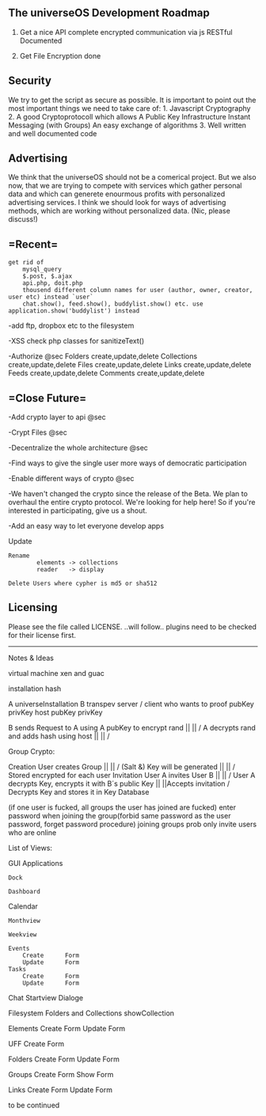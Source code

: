 The universeOS Development Roadmap
----------------------------------

1. Get a nice API
    complete encrypted communication via js
    RESTful
    Documented

2. Get File Encryption done



Security
----------
We try to get the script as secure as possible. It is important to point out the most important things we need to take care of:
    1. Javascript Cryptography
    2. A good Cryptoprotocoll which allows
        A Public Key Infrastructure
        Instant Messaging (with Groups)
        An easy exchange of algorithms
    3. Well written and well documented code


Advertising
------------
We think that the universeOS should not be a comerical project. But we also now, that we are trying to compete with services which gather personal data and which can generete enourmous profits with personalized advertising services. I think we should look for ways of advertising methods, which are working without personalized data. (Nic, please discuss!)



=Recent=
----------

    get rid of
        mysql_query
        $.post, $.ajax
        api.php, doit.php
        thousend different column names for user (author, owner, creator, user etc) instead `user`
        chat.show(), feed.show(), buddylist.show() etc. use application.show('buddylist') instead

-add ftp, dropbox etc to the filesystem

-XSS
    check php classes for sanitizeText()

-Authorize
    @sec
    Folders
        create,update,delete
    Collections
        create,update,delete
    Files
        create,update,delete
    Links
        create,update,delete
    Feeds
        create,update,delete
    Comments
        create,update,delete



=Close Future=
---------------
-Add crypto layer to api @sec

-Crypt Files @sec

-Decentralize the whole architecture @sec

-Find ways to give the single user more ways of democratic participation

-Enable different ways of crypto @sec

-We haven't changed the crypto since the release of the Beta. We plan to overhaul the entire crypto protocol. We're looking for help here! So if you're interested in participating, give us a shout.

-Add an easy way to let everyone develop apps


Update

    Rename 
            elements -> collections
            reader   -> display

    Delete Users where cypher is md5 or sha512



Licensing
 ------------

Please see the file called LICENSE.
..will follow.. plugins need to be checked for their license first.

_____________________
Notes & Ideas


virtual machine
xen and guac


installation hash

A universeInstallation              B transpev server / client who wants to proof
pubKey  privKey   host              pubKey privKey

B sends Request to A
using A pubKey to encrypt
rand
       ||
       ||
       \/
A decrypts rand and adds hash
using host
       ||
       ||
       \/






Group Crypto:

Creation
    User creates Group
        ||
        ||
        \/
    (Salt &) Key will be generated
        ||
        ||
        \/
    Stored encrypted for each user
Invitation
    User A invites User B
        ||
        ||
        \/
    User A decrypts Key, encrypts it with B´s public Key 
        ||
        ||Accepts invitation
        \/
    Decrypts Key and stores it in Key Database

(if one user is fucked, all groups the user has joined are fucked)
enter password when joining the group(forbid same password as the user password, forget password procedure)
joining groups prob
only invite users who are online







List of Views:

GUI
    Applications

    Dock

    Dashboard

Calendar

    Monthview

    Weekview

    Events
        Create      Form
        Update      Form
    Tasks
        Create      Form
        Update      Form

Chat
    Startview
    Dialoge

Filesystem
    Folders and Collections
    showCollection


Elements
    Create          Form
    Update          Form

UFF
    Create          Form

Folders
    Create          Form
    Update          Form

Groups
    Create          Form
    Show            Form

Links
    Create          Form
    Update          Form

to be continued
        